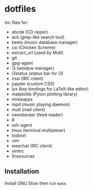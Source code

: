 # dotfiles

Inc files for:

* abcde (CD ripper)
* ack (grep-like search tool)
* beets (music database manager)
* csi (Chicken Scheme)
* extract_url (used by Mutt)
* git
* gpg-agent
* i3 (window manager) 
* i3status (status bar for i3)
* irssi (IRC client)
* jupyter (custom CSS)
* lyx (key bindings for LaTeX-like editor)
* matplotlib (Pyton plotting library)
* mimeapps
* mpd (music playing daemon)
* mutt (mail client)
* newsbeuter (feed reader)
* R
* ssh-agent
* tmux (terminal multiplexer)
* todotxt
* vim
* weechat (IRC client)
* xinitrc
* Xresources

## Installation

Install GNU Stow then run `make`.  
